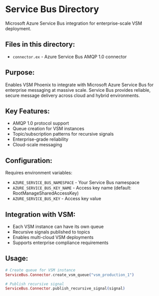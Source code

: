 # Service Bus Directory

Microsoft Azure Service Bus integration for enterprise-scale VSM deployment.

## Files in this directory:

- `connector.ex` - Azure Service Bus AMQP 1.0 connector

## Purpose:
Enables VSM Phoenix to integrate with Microsoft Azure Service Bus for enterprise messaging at massive scale. Service Bus provides reliable, secure message delivery across cloud and hybrid environments.

## Key Features:
- AMQP 1.0 protocol support
- Queue creation for VSM instances
- Topic/subscription patterns for recursive signals
- Enterprise-grade reliability
- Cloud-scale messaging

## Configuration:
Requires environment variables:
- `AZURE_SERVICE_BUS_NAMESPACE` - Your Service Bus namespace
- `AZURE_SERVICE_BUS_KEY_NAME` - Access key name (default: RootManageSharedAccessKey)
- `AZURE_SERVICE_BUS_KEY` - Access key value

## Integration with VSM:
- Each VSM instance can have its own queue
- Recursive signals published to topics
- Enables multi-cloud VSM deployments
- Supports enterprise compliance requirements

## Usage:
```elixir
# Create queue for VSM instance
ServiceBus.Connector.create_vsm_queue("vsm_production_1")

# Publish recursive signal
ServiceBus.Connector.publish_recursive_signal(signal)
```